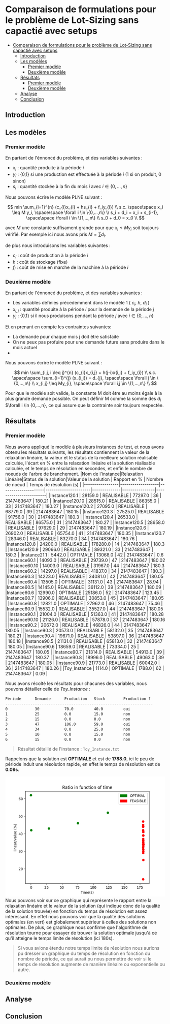 # Comparaison de formulations pour le problème de Lot-Sizing sans capactié avec setups

- [Comparaison de formulations pour le problème de Lot-Sizing sans capactié avec setups](#comparaison-de-formulations-pour-le-problème-de-lot-sizing-sans-capactié-avec-setups)
  - [Introduction](#introduction)
  - [Les modèles](#les-modèles)
    - [Premier modèle](#premier-modèle)
    - [Deuxième modèle](#deuxième-modèle)
  - [Résultats](#résultats)
    - [Premier modèle](#premier-modèle-1)
    - [Deuxième modèle](#deuxième-modèle-1)
  - [Analyse](#analyse)
  - [Conclusion](#conclusion)


## Introduction


## Les modèles
### Premier modèle
  En partant de l'énnoncé du problème, et des variables suivantes :
  - $x_{i}$ : quantité produite à la période $i$
  - $y_{i}$ : {0,1} si une production est effectuée à la période $i$ (1 si on produit, 0 sinon)
  - $s_{i}$ : quantité stockée à la fin du mois $i$
  avec $i \in \{0,..., n\}$

  Nous pouvons écrire le modèle PLNE suivant :

  $$
    min \sum_{i=1}^{n} (c_{i}x_{i} + hs_{i} + f_iy_{i}) \\
    s.c. \space\space x_i \leq M y_i, \space\space \forall i \in \{0,...,n\} \\
    s_i + d_i = x_i + s_{i-1}, \space\space \forall i \in \{1,...,n\} \\
    s_0 + d_0 = x_0 \\
  $$

  avec $M$ une constante suffisament grande pour que $x_i \leq M y_i$ soit toujours vérifié. Par exemple ici nous avons pris $M = \sum{d_i}$.

  de plus nous introduisons les variables suivantes :

  - $c_{i}$ : coût de production à la période $i$
  - $h$ : coût de stockage (fixe)
  - $f_{i}$ : coût de mise en marche de la machine à la période $i$




### Deuxième modèle
  En partant de l'énnoncé du problème, et des variables suivantes :
  - Les variables définies précedemment dans le modèle 1 ( $c_{i}$, $h$, $d_{i}$ )
  - $x_{i,j}$ : quantité produite à la période $i$ pour la demande de la période $j$
  - $y_{i}$ : {0,1} si il nous produisons pendant la période $j$
  avec $i \in \{0,..., n\}$
  
  Et en prenant en compte les contraintes suivantes:
  - La demande pour chaque mois j doit être satisfaite
  - On ne peux pas profuire pour une demande future sans produire dans le mois actuel
  -  
  Nous pouvons écrire le modèle PLNE suivant :
  
  $$
    min \sum_{i,j, i \leq j}^{n} (c_{i}x_{i,j} + h(j-i)x{i,j} + f_iy_{i}) \\
    s.c. \space\space \sum_{i=1}^{j} (x_{i,j}) = d_{j}, \space\space \forall j \in \{0,...,n\} \\
    x_{i,j} \leq My_{i}, \space\space \forall i,j \in \{1,...,n\} \\
  $$
  
  Pour que le modèle soit valide, la constante M doit être au moins égale à la plus grande demande possible. On peut définir M comme la somme des $d_{i}$ $\forall i \in \{0,...,n\}, ce qui assure que la contrainte soir toujours respectée.
## Résultats

### Premier modèle

Nous avons appliqué le modèle à plusieurs instances de test, et nous avons obtenu les résultats suivants, les résultats contiennent la valeur de la relaxation linéaire, la valeur et le status de la meilleure solution réalisable calculée, l'écart en % entre la relaxation linéaire et la solution réalisable calculée, et le temps de résolution en secondes, et enfin le nombre de noeuds de l'arbre de branchement.
|Nom de l'instance|Relaxation Linéaire|Status de la solution|Valeur de la solution | Rapport en % | Nombre de noeud | Temps de résolution (s) |
|-----------------|-------------------|---------------------|----------------------|--------------|----------------|------------------------|
|Instance120.1   | 28159.0 | REALISABLE | 77297.0 | 36 | 2147483647 | 180.21 |
|Instance120.10   | 28515.0 | REALISABLE | 86355.0 | 33 | 2147483647 | 180.27 |
|Instance120.2   | 27095.0 | REALISABLE | 68779.0 | 39 | 2147483647 | 180.15 |
|Instance120.3   | 27525.0 | REALISABLE | 91756.0 | 30 | 2147483647 | 180.3 |
|Instance120.4   | 26533.0 | REALISABLE | 86575.0 | 31 | 2147483647 | 180.27 |
|Instance120.5   | 28658.0 | REALISABLE | 97629.0 | 29 | 2147483647 | 180.19 |
|Instance120.6   | 26902.0 | REALISABLE | 65754.0 | 41 | 2147483647 | 180.35 |
|Instance120.7   | 28346.0 | REALISABLE | 83270.0 | 34 | 2147483647 | 180.76 |
|Instance120.8   | 24200.0 | REALISABLE | 178280.0 | 14 | 2147483647 | 180.3 |
|Instance120.9   | 29066.0 | REALISABLE | 89321.0 | 33 | 2147483647 | 180.3 |
|Instance21.1   | 5442.0 | OPTIMALE | 13068.0 | 42 | 2147483647 | 0.6 |
|Instance60.1   | 14093.0 | REALISABLE | 29739.0 | 47 | 2147483647 | 180.02 |
|Instance60.10   | 14003.0 | REALISABLE | 31967.0 | 44 | 2147483647 | 180.3 |
|Instance60.2   | 14297.0 | REALISABLE | 41837.0 | 34 | 2147483647 | 180.3 |
|Instance60.3   | 14223.0 | REALISABLE | 34081.0 | 42 | 2147483647 | 180.05 |
|Instance60.4   | 13505.0 | OPTIMALE | 31131.0 | 43 | 2147483647 | 28.94 |
|Instance60.5   | 14145.0 | REALISABLE | 36112.0 | 39 | 2147483647 | 180.09 |
|Instance60.6   | 12990.0 | OPTIMALE | 25186.0 | 52 | 2147483647 | 123.45 |
|Instance60.7   | 13906.0 | REALISABLE | 30853.0 | 45 | 2147483647 | 180.05 |
|Instance60.8   | 12821.0 | OPTIMALE | 27962.0 | 46 | 2147483647 | 75.46 |
|Instance60.9   | 15532.0 | REALISABLE | 35527.0 | 44 | 2147483647 | 180.05 |
|Instance90.1   | 21004.0 | REALISABLE | 51363.0 | 41 | 2147483647 | 180.28 |
|Instance90.10   | 21126.0 | REALISABLE | 57878.0 | 37 | 2147483647 | 180.16 |
|Instance90.2   | 20672.0 | REALISABLE | 46826.0 | 44 | 2147483647 | 180.05 |
|Instance90.3   | 20573.0 | REALISABLE | 58132.0 | 35 | 2147483647 | 180.21 |
|Instance90.4   | 19671.0 | REALISABLE | 53897.0 | 36 | 2147483647 | 180.18 |
|Instance90.5   | 21131.0 | REALISABLE | 65813.0 | 32 | 2147483647 | 180.05 |
|Instance90.6   | 18659.0 | REALISABLE | 73334.0 | 25 | 2147483647 | 180.05 |
|Instance90.7   | 21314.0 | REALISABLE | 54913.0 | 39 | 2147483647 | 180.37 |
|Instance90.8   | 18996.0 | REALISABLE | 49063.0 | 39 | 2147483647 | 180.05 |
|Instance90.9   | 21773.0 | REALISABLE | 60042.0 | 36 | 2147483647 | 180.26 |
|Toy_Instance   | 1114.0 | OPTIMALE | 1788.0 | 62 | 2147483647 | 0.09 |



Nous avons récolté les résultats pour chacunes des variables, nous pouvons détailler celle de *Toy_Instance* :

```
Période      Demande      Production   Stock        Production ?
-----------------------------------------------------------------
0            30           70.0         40.0         oui
1            25           0.0          15.0         non
2            15           0.0          0.0          non
3            47           106.0        59.0         oui
4            34           0.0          25.0         non
5            10           0.0          15.0         non
6            15           0.0          0.0          non
```
> Résultat détaillé de l'instance : `Toy_Instance.txt`

Rappelons que la solution est **OPTIMALE** et est de **1788.0**, ici le peu de période induit une résolution rapide, en effet le temps de résolution est de **0.09s**. 

![Ration_In_Time](img/Figure_1.png)
Nous pouvons voir sur ce graphique qui représente le rapport entre la relaxation linéaire et le valeur de la solution (qui indique donc de la qualité de la solution trouvée) en fonction du temps de résolution est assez intéréssant. En effet nous pouvons voir que la qualité des solutions optimales (en vert) est globalement supérieur à celles des solutions non optimales. De plus, ce graphique nous confirme que l'algorithme de résolution tourne pour essayer de trouver la solution optimale jusqu'à ce qu'il atteigne le temps limite de résolution (ici 180s).

> Si vous avions étendu notre temps limite de résolution nous aurions pu dresser un graphique du temps de résolution en fonction du nombre de période, ce qui aurait pu nous permettre de voir si le temps de résolution augmente de manière linéaire ou exponentielle ou autre.


### Deuxième modèle

## Analyse

## Conclusion

